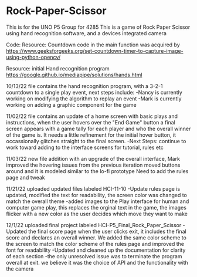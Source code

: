 # Rock-Paper-Scissor
This is for the UNO P5 Group for 4285
This is a game of Rock Paper Scissor using hand recognition software, and a devices integrated camera

Code:
Resource: Countdown code in the main function was acquired by
https://www.geeksforgeeks.org/set-countdown-timer-to-capture-image-using-python-opencv/

Resource: initial Hand recognition program
https://google.github.io/mediapipe/solutions/hands.html

10/13/22 file contains the hand recognition program, with a 3-2-1 countdown to a single play event, next steps include:
  -Nancy is currently working on modifying the algorithm to replay an event
  -Mark is currently working on adding a graphic component for the game

11/02/22 file contains an update of a home screen with basic plays and instructions, when the user hovers over
  the "End Game" button a final screen appears with a game tally for each player and who the overall winner
  of the game is.
  It needs a little refinement for the initial hover button, it occassionally glitches straight to the final
  screen. 
  -Next Steps: continue to work toward adding to the interface screens for tutorial, rules etc

11/03/22 new file addition with an upgrade of the overall interface, Mark improved the hovering issues from the previous iteration
  moved buttons around and it is modeled similar to the lo-fi prototype
  Need to add the rules page and tweak
  
11/21/22 uploaded updated files labeled HCI-11-10 
  -Update rules page is updated, modified the text for readability, the screen color was changed to match the overall theme
  -added images to the Play interface for human and computer game play, this replaces the orginal text in the game, the images flicker with a new color as the user decides which move they want to make

12/1/22 uploaded final project labeled HCI-P5_Final_Rock_Paper_Scissor
  -Updated the final score page when the user clicks exit, it includes the final score and declares an overall winner. We added the same color scheme to the screen to match the color scheme of the rules page and improved the font for readability
  -Updated and cleaned up the documentation for clarity of each section
  -the only unresolved issue was to terminate the program overall at exit. we believe it was the choice of API and the functionality with the camera
  
  
